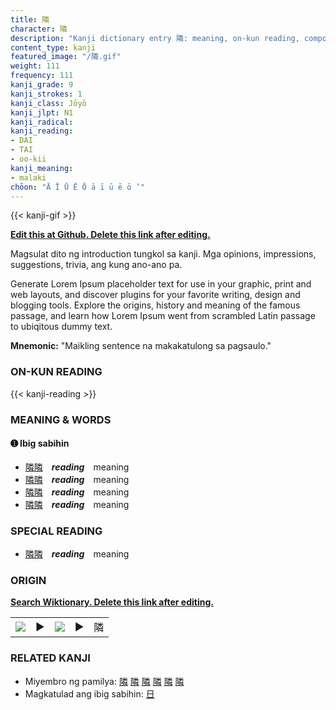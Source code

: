 ```yaml
---
title: 隣
character: 隣
description: "Kanji dictionary entry 隣: meaning, on-kun reading, compounds, origin, related kanji"
content_type: kanji
featured_image: "/隣.gif"
weight: 111
frequency: 111
kanji_grade: 9
kanji_strokes: 1
kanji_class: Jōyō
kanji_jlpt: N1
kanji_radical: 
kanji_reading: 
- DAI
- TAI
- oo-kii
kanji_meaning:
- malaki
chōon: "Ā Ī Ū Ē Ō ā ī ū ē ō ’"
---
```

[//]: # (Don't edit the line below. Kanji animated GIF code is automatically generated.)
{{< kanji-gif >}}

[//]: # (Edit below this line.)

**[Edit this at Github. Delete this link after editing.](https://github.com/tim0g/tim/tree/main/content/kanji/隣/index.md)**

Magsulat dito ng introduction tungkol sa kanji. Mga opinions, impressions, suggestions, trivia, ang kung ano-ano pa.

Generate Lorem Ipsum placeholder text for use in your graphic, print and web layouts, and discover plugins for your favorite writing, design and blogging tools. Explore the origins, history and meaning of the famous passage, and learn how Lorem Ipsum went from scrambled Latin passage to ubiqitous dummy text.
 
**Mnemonic:** "Maikling sentence na makakatulong sa pagsaulo."

### ON-KUN READING

[//]: # (Don't edit the line below. ON-KUN READING code is automatically generated.)
{{< kanji-reading >}}

### MEANING & WORDS

#### ➊ **Ibig sabihin**
  - [隣](../隣)[隣](../隣)　***reading***　meaning
  - [隣](../隣)[隣](../隣)　***reading***　meaning
  - [隣](../隣)[隣](../隣)　***reading***　meaning
  - [隣](../隣)[隣](../隣)　***reading***　meaning

### SPECIAL READING
  - [隣](../隣)[隣](../隣)　***reading***　meaning

### ORIGIN

**[Search Wiktionary. Delete this link after editing.](https://wiktionary.org/wiki/隣)**
<table class="kanji-table"><tr><td>
<img src="60px-隣-bronze.svg.png">
</td><td>▶</td><td>
<img src="60px-隣-oracle.svg.png">
</td><td>▶</td>
<td class="kanji-origin">隣</td>
</tr></table>

### RELATED KANJI
- Miyembro ng pamilya: [隣](../隣) [隣](../隣) [隣](../隣) [隣](../隣) [隣](../隣) [隣](../隣)
- Magkatulad ang ibig sabihin: [日](../日)
